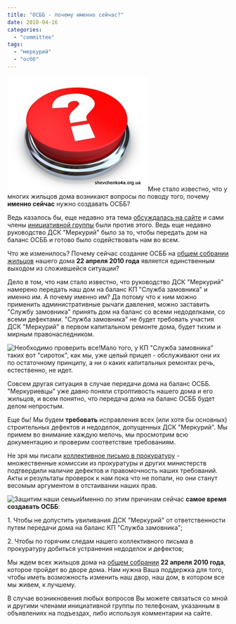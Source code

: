 ```yaml
---
title: "ОСББ - почему именно сейчас?"
date: 2010-04-16
categories: 
  - "committee"
tags: 
  - "меркурий"
  - "осбб"
---
```


![Вопросы про ОСББ](/wp-content/uploads/2010/04/vopros.jpg "Вопросы про ОСББ")Мне стало известно, что у многих жильцов дома возникают вопросы по поводу того, почему **именно сейчас** нужно создавать ОСББ?

Ведь казалось бы, еще недавно эта тема [обсуждалась на сайте](http://shevchenko4a.brovary.org/osbb/) и сами члены [инициативной группы](http://shevchenko4a.brovary.org/osbb-sozdanie-initsiativnoy-gruppy/) были против этого. Ведь еще недавно руководство ДСК "Меркурий" было за то, чтобы передать дом на баланс ОСББ и готово было содействовать нам во всем.

Что же изменилось? Почему сейчас создание ОСББ на [общем собрании жильцов](http://shevchenko4a.brovary.org/osbb-obshchee-sobranie-zhiltsov/) нашего дома **22 апреля 2010 года** является единственным выходом из сложившейся ситуации?

Дело в том, что нам стало известно, что руководство ДСК "Меркурий" намерено передать наш дом на баланс КП "Служба замовника" и именно им. А почему именно им? Да потому что к ним можно <!--more-->применить административные рычаги давления, можно заставить "Службу замовника" принять дом на баланс со всеми недоделками, со всеми дефектами. "Служба замовника" не будет требовать участия ДСК "Меркурий" в первом капитальном ремонте дома, будет тихим и мирным правонаследником.

![Необходимо проверить все!](http://shevchenko4a.brovary.org/wp-content/uploads/2010/04/17035-Lime-Green-Man-Kneeling-On-One-Knee-To-Look-Closer-At-Something-While-Inspecting-Or-Investigating-Clipart-Illustration.jpg "Необходимо проверить все!")Мало того, у КП "Служба замовника" таких вот "сироток", как мы, уже целый прицеп - обслуживают они их по остаточному принципу, а ни о каких капитальных ремонтах речь, естественно, не идет.

Совсем другая ситуация в случае передачи дома на баланс ОСББ. "Меркуриевцы" уже давно поняли строптивость нашего дома и его жильцов, и всем понятно, что передача дома на баланс ОСББ будет делом непростым.

Еще бы! Мы будем **требовать** исправления всех (или хотя бы основных) строительных дефектов и недоделок, допущенных ДСК "Меркурий". Мы примем во внимание каждую мелочь, мы просмотрим всю документацию и проверим соответствие требованиям.

Не зря мы писали [коллективное письмо в прокуратуру](http://shevchenko4a.brovary.org/kolektyvne-zvernennya-official-text/) - множественные комиссии из прокуратуры и других министерств подтвердили наличие дефектов и правомочность наших требований. Акты и результаты проверок к нам пока что не попали, но они станут весомым аргументом в отстаивании наших прав.

![Защитим наши семьи](http://shevchenko4a.brovary.org/wp-content/uploads/2010/04/24266-Clipart-Illustration-Of-A-Lime-Green-Family-Man-A-Father-Hugging-His-Wife-And-Two-Children.jpg "Защитим наши семьи")Именно по этим причинам сейчас **самое время создавать ОСББ**:

1\. Чтобы не допустить увиливания ДСК "Меркурий" от ответственности путем передачи дома на баланс КП "Служба замовника";

2\. Чтобы по горячим следам нашего коллективного письма в прокуратуру добиться устранения недоделок и дефектов;

Мы ждем всех жильцов дома на [общем собрании](http://shevchenko4a.brovary.org/osbb-obshchee-sobranie-zhiltsov/) **22 апреля 2010 года**, которое пройдет во дворе дома. Нам нужна Ваша поддержка для того, чтобы иметь возможность изменить наш двор, наш дом, в котором все мы живем, к лучшему.

В случае возникновения любых вопросов Вы можете связаться со мной и другими членами инициативной группы по телефонам, указанным в объявлениях на подъездах, либо используя комментарии на сайте.
